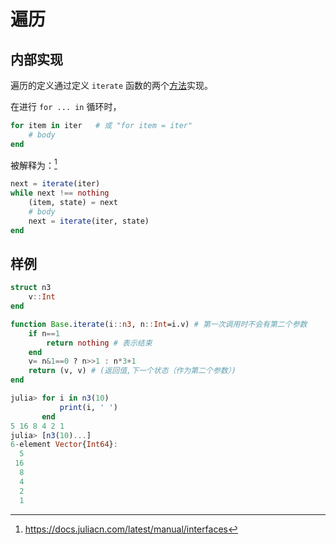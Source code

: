 # 遍历
## 内部实现
遍历的定义通过定义 `iterate` 函数的两个[方法](method.md)实现。

在进行 `for ... in` 循环时，
```jl
for item in iter   # 或 "for item = iter"
    # body
end
```

被解释为：[^1]
```jl
next = iterate(iter)
while next !== nothing
    (item, state) = next
    # body
    next = iterate(iter, state)
end
```

## 样例
```jl
struct n3
	v::Int
end

function Base.iterate(i::n3, n::Int=i.v) # 第一次调用时不会有第二个参数
	if n==1
		return nothing # 表示结束
	end
	v= n&1==0 ? n>>1 : n*3+1
	return (v, v) # (返回值,下一个状态（作为第二个参数）)
end

julia> for i in n3(10)
           print(i, ' ')
       end
5 16 8 4 2 1
julia> [n3(10)...]
6-element Vector{Int64}:
  5
 16
  8
  4
  2
  1
```

[^1]: https://docs.juliacn.com/latest/manual/interfaces
